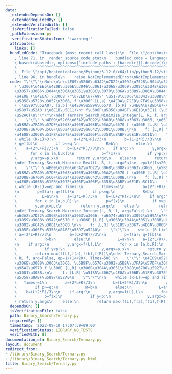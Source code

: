 ```yaml
---
data:
  _extendedDependsOn: []
  _extendedRequiredBy: []
  _extendedVerifiedWith: []
  _isVerificationFailed: false
  _pathExtension: py
  _verificationStatusIcon: ':warning:'
  attributes:
    links: []
  bundledCode: "Traceback (most recent call last):\n  File \"/opt/hostedtoolcache/Python/3.12.0/x64/lib/python3.12/site-packages/onlinejudge_verify/documentation/build.py\"\
    , line 71, in _render_source_code_stat\n    bundled_code = language.bundle(stat.path,\
    \ basedir=basedir, options={'include_paths': [basedir]}).decode()\n          \
    \         ^^^^^^^^^^^^^^^^^^^^^^^^^^^^^^^^^^^^^^^^^^^^^^^^^^^^^^^^^^^^^^^^^^^^^^^^^^^^^^^^^\n\
    \  File \"/opt/hostedtoolcache/Python/3.12.0/x64/lib/python3.12/site-packages/onlinejudge_verify/languages/python.py\"\
    , line 96, in bundle\n    raise NotImplementedError\nNotImplementedError\n"
  code: "\"\"\"\nNote\n\n\u4E09\u5206\u63A2\u7D22\u3092\u7528\u3044\u308B\u969B, f\
    \ \u306F\u4EE5\u4E0B\u306E\u3046\u3061\u306E\u3069\u308C\u304B\u3092\u898B\u305F\
    \u3057\u3066\u3044\u306A\u3051\u308C\u3070\u306A\u3089\u306A\u3044.\n\n* f \u306F\
    \u4E0B (\u4E0A) \u306B \"\u72ED\u7FA9\" \u51F8\u3067\u3042\u308B\n* a<b \u304C\
    \u5B58\u5728\u3057\u3066, f \u306F [L,a] \u4E0A\u72ED\u7FA9\u5358\u8ABF\u6E1B\u5C11\
    \ (\u5897\u52A0), [a,b] \u4E0A\u5B9A\u6570, [b,R] \u4E0A\u72ED\u7FA9\u5358\u8ABF\
    \u5897\u52A0 (\u6E1B\u5C11)\n* f\u306F\u5358\u8ABF\u6E1B\u5C11 (\u5358\u8ABF\u5897\
    \u52A0)\n\"\"\"\n\ndef Ternary_Search_Minimize_Integer(L, R, f, arg=False):\n\
    \    \"\"\" \u4E09\u5206\u63A2\u7D22\u306B\u3088\u3063\u3066, \u6574\u6570\u3092\
    \u5B9A\u7FA9\u57DF\u3068\u3059\u308B\u95A2\u6570 f \u306E [L,R] \u306B\u304A\u3051\
    \u308B\u6700\u5C0F\u5024\u3092\u6C42\u3081\u308B.\n\n    f: [L,R] \u5185\u3067\
    \u4E0B\u306B\u51F8\u307E\u305F\u306F\u5358\u8ABF\u6E1B\u5C11\n    \"\"\"\n   \
    \ while (R-L)>3:\n        a=(2*L+R)//3\n        b=(L+2*R)//3\n\n        p=f(a);\
    \ q=f(b)\n        if p<=q:\n            R=b\n        else:\n            L=a\n\n\
    \    a=(2*L+R)//3\n    b=(L+2*R)//3\n\n    if arg:\n        y,argx=f(L),L\n  \
    \      for x in [a,b,R]:\n            p=f(x)\n            if y>p:\n          \
    \      y,argx=p,x\n        return y,argx\n    else:\n        return min(f(L),f(a),f(b),f(R))\n\
    \ndef Ternary_Search_Minimize_Real(L, R, f, arg=False, ep=1/(1<<20), Times=50):\n\
    \    \"\"\" \u4E09\u5206\u63A2\u7D22\u306B\u3088\u3063\u3066, \u5B9F\u6570\u3092\
    \u5B9A\u7FA9\u57DF\u3068\u3059\u308B\u95A2\u6570 f \u306E [L,R] \u306B\u304A\u3051\
    \u308B\u6700\u5C0F\u5024\u3092\u6C42\u3081\u308B.\n\n    f: [L,R] \u5185\u3067\
    \u4E0B\u306B\u51F8\u307E\u305F\u306F\u5358\u8ABF\u6E1B\u5C11\n    \"\"\"\n   \
    \ while (R-L)>=ep and Times:\n        Times-=1\n        a=(2*L+R)/3\n        b=(L+2*R)/3\n\
    \n        p=f(a); q=f(b)\n        if p<=q:\n            R=b\n        else:\n \
    \           L=a\n\n    a=(2*L+R)/3\n    b=(L+2*R)/3\n\n    if arg:\n        y,argx=f(L),L\n\
    \        for x in [a,b,R]:\n            p=f(x)\n            if y>p:\n        \
    \        y,argx=p,x\n        return y,argx\n    else:\n        return min(f(L),f(a),f(b),f(R))\n\
    \ndef Ternary_Search_Maximize_Integer(L, R, f, arg=False):\n    \"\"\" \u4E09\u5206\
    \u63A2\u7D22\u306B\u3088\u3063\u3066, \u6574\u6570\u3092\u5B9A\u7FA9\u57DF\u3068\
    \u3059\u308B\u95A2\u6570 f \u306E [L,R] \u306B\u304A\u3051\u308B\u6700\u5927\u5024\
    \u3092\u6C42\u3081\u308B.\n\n    f: [L,R] \u5185\u3067\u4E0A\u306B\u51F8\u307E\
    \u305F\u306F\u5358\u8ABF\u5897\u52A0\n    \"\"\"\n    while (R-L)>3:\n       \
    \ a=(2*L+R)//3\n        b=(L+2*R)//3\n\n        p=f(a); q=f(b)\n        if p>=q:\n\
    \            R=b\n        else:\n            L=a\n\n    a=(2*L+R)//3\n    b=(L+2*R)//3\n\
    \n    if arg:\n        y,argx=f(L),L\n        for x in [a,b,R]:\n            p=f(x)\n\
    \            if y<p:\n                y,argx=p,x\n        return y,argx\n    else:\n\
    \        return max(f(L),f(a),f(b),f(R))\n\ndef Ternary_Search_Maximize_Real(L,\
    \ R, f, arg=False, ep=1/(1<<20), Times=50):\n    \"\"\" \u4E09\u5206\u63A2\u7D22\
    \u306B\u3088\u3063\u3066, \u5B9F\u6570\u3092\u5B9A\u7FA9\u57DF\u3068\u3059\u308B\
    \u95A2\u6570 f \u306E [L,R] \u306B\u304A\u3051\u308B\u6700\u5927\u5024\u3092\u6C42\
    \u3081\u308B.\n\n    f: [L,R] \u5185\u3067\u4E0A\u306B\u51F8\u307E\u305F\u306F\
    \u5358\u8ABF\u5897\u52A0\n    \"\"\"\n\n    while (R-L)>=ep and Times:\n     \
    \   Times-=1\n        a=(2*L+R)/3\n        b=(L+2*R)/3\n\n        p=f(a); q=f(b)\n\
    \        if p>=q:\n            R=b\n        else:\n            L=a\n\n    a=(2*L+R)/3\n\
    \    b=(L+2*R)/3\n\n    if arg:\n        y,argx=f(L),L\n        for x in [a,b,R]:\n\
    \            p=f(x)\n            if y<p:\n                y,argx=p,x\n       \
    \ return y,argx\n    else:\n        return max(f(L),f(a),f(b),f(R))\n"
  dependsOn: []
  isVerificationFile: false
  path: Binary_Search/Ternary.py
  requiredBy: []
  timestamp: '2022-09-10 17:07:59+09:00'
  verificationStatus: LIBRARY_NO_TESTS
  verifiedWith: []
documentation_of: Binary_Search/Ternary.py
layout: document
redirect_from:
- /library/Binary_Search/Ternary.py
- /library/Binary_Search/Ternary.py.html
title: Binary_Search/Ternary.py
---
```

